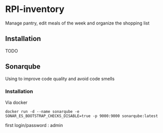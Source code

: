 # RPI-inventory

Manage pantry, edit meals of the week and organize the shopping list

## Installation

TODO

## Sonarqube

Using to improve code quality and avoid code smells

### Installation

Via docker

``
docker run -d --name sonarqube -e SONAR_ES_BOOTSTRAP_CHECKS_DISABLE=true -p 9000:9000 sonarqube:latest
``

first login/password : admin

